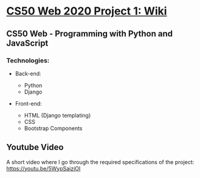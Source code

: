 # [CS50 Web 2020 Project 1: Wiki](https://cs50.harvard.edu/web/2020/projects/1/wiki/)

## CS50 Web - Programming with Python and JavaScript

### Technologies:

* Back-end:
  * Python
  * Django

* Front-end:
  * HTML (Django templating)
  * CSS
  * Bootstrap Components

## Youtube Video
A short video where I go through the required specifications of the project: https://youtu.be/5WypSaizjOI
